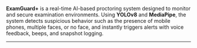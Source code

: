 **ExamGuard+** is a real-time AI-based proctoring system designed to monitor and secure examination environments. Using **YOLOv8** and **MediaPipe**, the system detects suspicious behavior such as the presence of mobile phones, multiple faces, or no face, and instantly triggers alerts with voice feedback, beeps, and snapshot logging.

---
